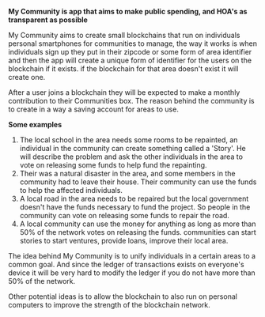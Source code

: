 **My Community is app that aims to make public spending, and HOA's as transparent as possible**

My Community aims to create small blockchains that run on individuals personal
smartphones for communities to manage, the way it works is when individuals
sign up they put in their zipcode or some form of area identifier and then the
app will create a unique form of identifier for the users on the blockchain
if it exists. if the blockchain for that area doesn't exist it will create one.

After a user joins a blockchain they will be expected to make a monthly
contribution to their Communities box. The reason behind the community is to
create in a way a saving account for areas to use.

**Some examples**

1. The local school in the area needs some rooms to be repainted, an individual
   in the community can create something called a 'Story'. He will describe the
   problem and ask the other individuals in the area to vote on releasing some
   funds to help fund the repainting.
2. Their was a natural disaster in the area, and some members in the community
   had to leave their house. Their community can use the funds to help the
   affected individuals.
3. A local road in the area needs to be repaired but the local government
   doesn't have the funds necessary to fund the project. So people in the community
   can vote on releasing some funds to repair the road.
4. A local community can use the money for anything as long as more than 50%
   of the network votes on releasing the funds. communities can start stories
   to start ventures, provide loans, improve their local area.

The idea behind My Community is to unify individuals in a certain areas to a
common goal. And since the ledger of transactions exists on everyone's device
it will be very hard to modify the ledger if you do not have more than 50% of
the network.

Other potential ideas is to allow the blockchain to also run on personal
computers to improve the strength of the blockchain network.
